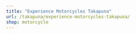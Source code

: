 ```yaml
---
title: "Experience Motorcycles Takapuna"
url: /takapuna/experience-motorcycles-takapuna/
shop: motorcycle
---
```

